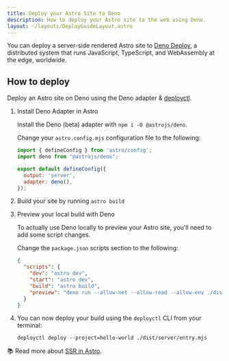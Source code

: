 ```yaml
---
title: Deploy your Astro Site to Deno
description: How to deploy your Astro site to the web using Deno.
layout: ~/layouts/DeployGuideLayout.astro
---
```


You can deploy a server-side rendered Astro site to [Deno Deploy](https://deno.com/deploy), a distributed system that runs JavaScript, TypeScript, and WebAssembly at the edge, worldwide.

## How to deploy

Deploy an Astro site on Deno using the Deno adapter & [deployctl](https://github.com/denoland/deployctl).

1. Install Deno Adapter in Astro

    Install the Deno (beta) adapter with `npm i -D @astrojs/deno`.

    Change your `astro.config.mjs` configuration file to the following:

    ```js
    import { defineConfig } from 'astro/config';
    import deno from "@astrojs/deno";

    export default defineConfig({
      output: 'server',
      adapter: deno(),
    });
    ```

2. Build your site by running `astro build`

3. Preview your local build with Deno

    To actually use Deno locally to preview your Astro site, you'll need to add some script changes.

    Change the `package.json` scripts section to the following:

    ```json
    {
      "scripts": {
        "dev": "astro dev",
        "start": "astro dev",
        "build": "astro build",
        "preview": "deno run --allow-net --allow-read --allow-env ./dist/server/entry.mjs"
      }
    }
    ```

4. You can now deploy your build using the `deployctl` CLI from your terminal:

    ```shell
    deployctl deploy --project=hello-world ./dist/server/entry.mjs
    ```
📚 Read more about [SSR in Astro](/en/guides/server-side-rendering/).
